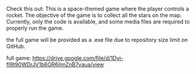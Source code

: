 Check this out: This is a space-themed game where the player controls a rocket. The objective of the game is to collect all the stars on the map. Currently, only the code is available, and some media files are required to properly run the game.

the full game will be provided as a .exe file due to repository size limit on GitHub.

full game: https://drive.google.com/file/d/1Dyi-fI9t90WDrJV1b6GR6jImZnB7vaua/view
